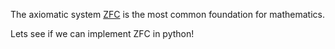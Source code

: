 The axiomatic system [ZFC](https://en.wikipedia.org/wiki/Zermelo%E2%80%93Fraenkel_set_theory) is the most common foundation for mathematics.

Lets see if we can implement ZFC in python!
